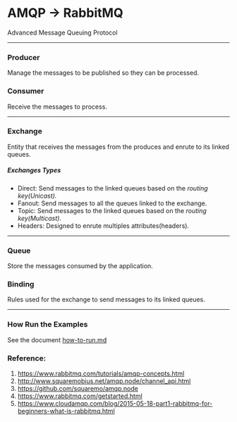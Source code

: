 # AMQP -> RabbitMQ

Advanced Message Queuing Protocol

***

### Producer
Manage the messages to be published so they can be processed.

### Consumer
Receive the messages to process.

***

### Exchange
Entity that receives the messages from the produces and enrute to its linked queues.

##### Exchanges Types

* Direct: Send messages to the linked queues based on the _routing key(Unicast)._
* Fanout: Send messages to all the queues linked to the exchange.
* Topic: Send messages to the linked queues based on the _routing key(Multicast)._
* Headers: Designed to enrute multiples attributes(headers).

***

### Queue
Store the messages consumed by the application.

### Binding
Rules used for the exchange to send messages to its linked queues.

***

### How Run the Examples
See the document [how-to-run.md](how-to-run.md)

### Reference:
1. https://www.rabbitmq.com/tutorials/amqp-concepts.html
2. http://www.squaremobius.net/amqp.node/channel_api.html
3. https://github.com/squaremo/amqp.node
4. https://www.rabbitmq.com/getstarted.html
5. https://www.cloudamqp.com/blog/2015-05-18-part1-rabbitmq-for-beginners-what-is-rabbitmq.html
